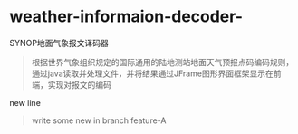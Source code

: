 # weather-informaion-decoder-
SYNOP地面气象报文译码器

> 根据世界气象组织规定的国际通用的陆地测站地面天气预报点码编码规则，通过java读取并处理文件，并将结果通过JFrame图形界面框架显示在前端，实现对报文的编码

new line

> write some new in branch feature-A 